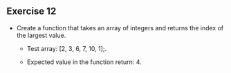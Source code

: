 ## Exercise 12

- Create a function that takes an array of integers and returns the index of the largest value.

    - Test array: [2, 3, 6, 7, 10, 1];.

    - Expected value in the function return: 4.